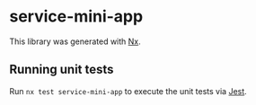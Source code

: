 # service-mini-app

This library was generated with [Nx](https://nx.dev).

## Running unit tests

Run `nx test service-mini-app` to execute the unit tests via [Jest](https://jestjs.io).
